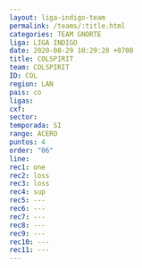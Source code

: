 ```yaml
---
layout: liga-indigo-team
permalink: /teams/:title.html
categories: TEAM GNORTE
liga: LIGA INDIGO
date: 2020-08-29 10:29:20 +0700
title: COLSPIRIT
team: COLSPIRIT
ID: COL
region: LAN
pais: co
ligas: 
cxf: 
sector: 
temporada: SI
rango: ACERO
puntos: 4
order: "06"
line: 
rec1: one
rec2: loss
rec3: loss
rec4: sup
rec5: ---
rec6: ---
rec7: ---
rec8: ---
rec9: ---
rec10: ---
rec11: ---
---
```

